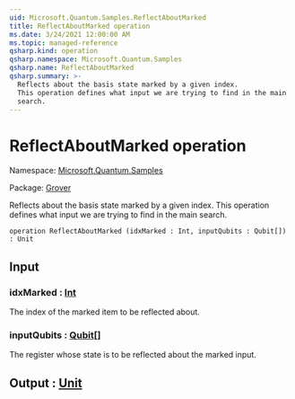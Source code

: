 ```yaml
---
uid: Microsoft.Quantum.Samples.ReflectAboutMarked
title: ReflectAboutMarked operation
ms.date: 3/24/2021 12:00:00 AM
ms.topic: managed-reference
qsharp.kind: operation
qsharp.namespace: Microsoft.Quantum.Samples
qsharp.name: ReflectAboutMarked
qsharp.summary: >-
  Reflects about the basis state marked by a given index.
  This operation defines what input we are trying to find in the main
  search.
---
```


# ReflectAboutMarked operation

Namespace: [Microsoft.Quantum.Samples](xref:Microsoft.Quantum.Samples)

Package: [Grover](https://nuget.org/packages/Grover)


Reflects about the basis state marked by a given index.This operation defines what input we are trying to find in the mainsearch.

```qsharp
operation ReflectAboutMarked (idxMarked : Int, inputQubits : Qubit[]) : Unit
```


## Input

### idxMarked : [Int](xref:microsoft.quantum.lang-ref.int)

The index of the marked item to be reflected about.


### inputQubits : [Qubit](xref:microsoft.quantum.lang-ref.qubit)[]

The register whose state is to be reflected about the marked input.



## Output : [Unit](xref:microsoft.quantum.lang-ref.unit)

